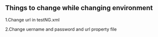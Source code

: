 Things to change while changing environment 
-------------------------------------------------
1.Change url in testNG.xml 

2.Change uername and password and url property file




